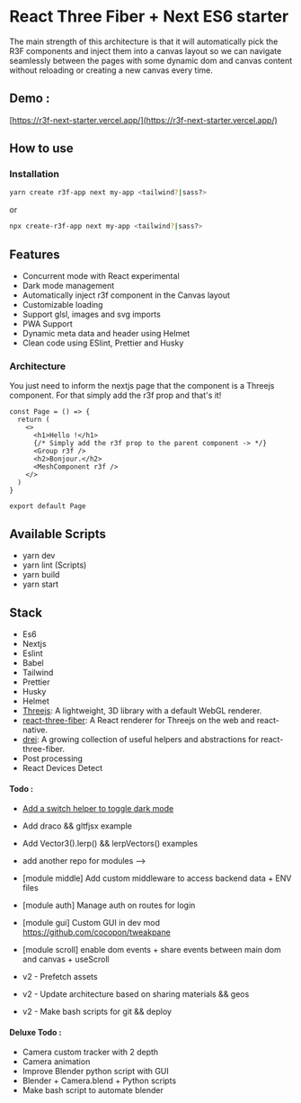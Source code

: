 # React Three Fiber + Next ES6 starter

The main strength of this architecture is that it will automatically pick the R3F components and inject them into a canvas layout so we can navigate seamlessly between the pages with some dynamic dom and canvas content without reloading or creating a new canvas every time.

## Demo :

[https://r3f-next-starter.vercel.app/](https://r3f-next-starter.vercel.app/)

## How to use

### Installation

```bash
yarn create r3f-app next my-app <tailwind?|sass?>
```

or

```bash
npx create-r3f-app next my-app <tailwind?|sass?>
```

## Features

- Concurrent mode with React experimental
- Dark mode management
- Automatically inject r3f component in the Canvas layout
- Customizable loading
- Support glsl, images and svg imports
- PWA Support
- Dynamic meta data and header using Helmet
- Clean code using ESlint, Prettier and Husky

### Architecture

You just need to inform the nextjs page that the component is a Threejs component. For that simply add the r3f prop and that's it!

```
const Page = () => {
  return (
    <>
      <h1>Hello !</h1>
      {/* Simply add the r3f prop to the parent component -> */}
      <Group r3f />
      <h2>Bonjour.</h2>
      <MeshComponent r3f />
    </>
  )
}

export default Page
```

## Available Scripts

- yarn dev
- yarn lint (Scripts)
- yarn build
- yarn start

## Stack

- Es6
- Nextjs
- Eslint
- Babel
- Tailwind
- Prettier
- Husky
- Helmet
- [Threejs](https://github.com/mrdoob/three.js/): A lightweight, 3D library with a default WebGL renderer.
- [react-three-fiber](https://github.com/pmndrs/react-three-fiber): A React renderer for Threejs on the web and react-native.
- [drei](https://github.com/pmndrs/drei): A growing collection of useful helpers and abstractions for react-three-fiber.
- Post processing
- React Devices Detect

#### Todo :

- [Add a switch helper to toggle dark mode](https://tailwindcss.com/docs/dark-mode#toggling-dark-mode-manually)
- Add draco && gltfjsx example
- Add Vector3().lerp() && lerpVectors() examples
- add another repo for modules -->
- [module middle] Add custom middleware to access backend data + ENV files
- [module auth] Manage auth on routes for login
- [module gui] Custom GUI in dev mod https://github.com/cocopon/tweakpane
- [module scroll] enable dom events + share events between main dom and canvas + useScroll

- v2 - Prefetch assets
- v2 - Update architecture based on sharing materials && geos
- v2 - Make bash scripts for git && deploy

#### Deluxe Todo :

- Camera custom tracker with 2 depth
- Camera animation
- Improve Blender python script with GUI
- Blender + Camera.blend + Python scripts
- Make bash script to automate blender
